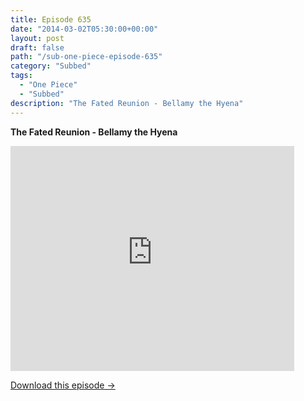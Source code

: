 ```yaml
---
title: Episode 635
date: "2014-03-02T05:30:00+00:00"
layout: post
draft: false
path: "/sub-one-piece-episode-635"
category: "Subbed"
tags:
  - "One Piece"
  - "Subbed"
description: "The Fated Reunion - Bellamy the Hyena"
---
```


**The Fated Reunion - Bellamy the Hyena**

<iframe width="640" height="360" src="https://www.rapidvideo.com/e/G6FRPG0FPJ" frameborder="0" marginwidth=0 marginheight=0 scrolling=no allowfullscreen style="max-width:90%;"></iframe>

<a href="http://ouo.io/qs/eCodkFEQ?s=https://www.rapidvideo.com/d/G6FRPG0FPJ" class="styled_a">Download this episode →</a>

